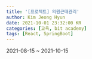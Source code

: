 ```yaml
---
title: '[프로젝트] 의원근태관리'
author: Kim Jeong Hyun
date: 2021-10-01 23:32:00 KR
categories: [교육, bit academy]
tags: [React, SpringBoot]
---
```


2021-08-15 ~ 2021-10-15
